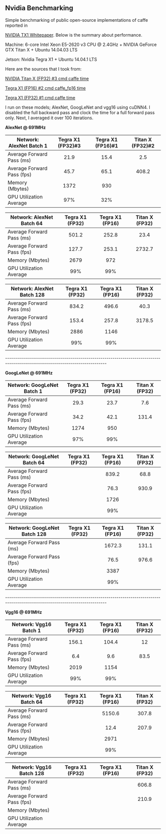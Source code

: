 Nvidia Benchmarking
--------------------
Simple benchmarking of public open-source implementations of caffe reported in <p><a href="https://www.nvidia.com/content/tegra/embedded-systems/pdf/jetson_tx1_whitepaper.pdf">NVIDIA TX1 Whitepaper</a>. Below is the summary about performance.

Machine: 6-core Intel Xeon E5-2620 v3 CPU @ 2.4GHz + NVIDIA GeForce GTX Titan X + Ubuntu 14.04.03 LTS
<p>Jetson: Nvidia Tegra X1 + Ubuntu 14.04.1 LTS</p>

Here are the sources that I took from:
<p><a href="https://github.com/NVIDIA/caffe/tree/caffe-0.14">NVIDIA Titan X (FP32) #3 cmd caffe time </a>
<p><a href="https://github.com/NVIDIA/caffe/tree/experimental/fp16">Tegra X1 (FP16) #2 cmd caffe_fp16 time</a>
<p><a href="https://github.com/NVIDIA/caffe/tree/experimental/fp16">Tegra X1 (FP32) #1 cmd caffe time</a>

<p>I run on these models; AlexNet, GoogLeNet and vgg16 using cuDNN4. I disabled the full backward pass and clock the time for a full forward pass only. Next, I averaged it over 100 iterations.</p>

**AlexNet @ 691MHz**

| Network: AlexNet Batch 1     | Tegra X1 (FP32)#3 | Tegra X1 (FP16)#1 | Titan X (FP32)#2 |
| ---------------------------- |:---------------:|:---------------:|:--------------:|
| Average Forward Pass (ms)    | 21.9            | 15.4            | 2.5            |
| Average Forward Pass (fps)   | 45.7            | 65.1            | 408.2          |
| Memory (Mbytes)              | 1372            | 930             |                |
| GPU Utilization Average      | 97%             | 32%             |                |

| Network: AlexNet Batch 64    | Tegra X1 (FP32) | Tegra X1 (FP16) | Titan X (FP32) |
| ---------------------------- |:---------------:|:---------------:|:--------------:|
| Average Forward Pass (ms)    | 501.2           | 252.8           | 23.4           |
| Average Forward Pass (fps)   | 127.7           | 253.1           | 2732.7         |
| Memory (Mbytes)              | 2679            | 972             |                |
| GPU Utilization Average      | 99%             | 99%             |                |

| Network: AlexNet Batch 128   | Tegra X1 (FP32) | Tegra X1 (FP16) | Titan X (FP32) |
| ---------------------------- |:---------------:|:---------------:| :-------------:|
| Average Forward Pass (ms)    | 834.2           | 496.6           | 40.3           |
| Average Forward Pass (fps)   | 153.4           | 257.8           | 3178.5         |
| Memory (Mbytes)              | 2886            | 1146            |                |
| GPU Utilization Average      | 99%             | 99%             |                |

<p>---------------------------------------------------------------------------------------------------------------------------------</p>

**GoogLeNet @ 691MHz**

| Network: GoogLeNet Batch 1   | Tegra X1 (FP32) | Tegra X1 (FP16) | Titan X (FP32) |
| ---------------------------- |:---------------:|:---------------:|:--------------:|
| Average Forward Pass (ms)    | 29.3            | 23.7            | 7.6            |
| Average Forward Pass (fps)   | 34.2            | 42.1            | 131.4          |
| Memory (Mbytes)              | 1274            | 950             |                |
| GPU Utilization Average      | 97%             | 99%             |                |

| Network: GoogLeNet Batch 64  | Tegra X1 (FP32) | Tegra X1 (FP16) | Titan X (FP32) |
| ---------------------------- |:---------------:|:---------------:|:--------------:|
| Average Forward Pass (ms)    |                 | 839.2           | 68.8           |
| Average Forward Pass (fps)   |                 | 76.3            | 930.9          |
| Memory (Mbytes)              |                 | 1726            |                |
| GPU Utilization Average      |                 | 99%             |                |

| Network: GoogLeNet Batch 128 | Tegra X1 (FP32) | Tegra X1 (FP16) | Titan X (FP32) |
| ---------------------------- |:---------------:|:---------------:|:--------------:|
| Average Forward Pass (ms)    |                 | 1672.3          | 131.1          |
| Average Forward Pass (fps)   |                 | 76.5            | 976.6          |
| Memory (Mbytes)              |                 | 3387            |                |
| GPU Utilization Average      |                 | 99%             |                |

<p>---------------------------------------------------------------------------------------------------------------------------------</p>

**Vgg16 @ 691MHz**

| Network: Vgg16 Batch 1       | Tegra X1 (FP32) | Tegra X1 (FP16) | Titan X (FP32) |
| ---------------------------- |:---------------:|:---------------:|:--------------:|
| Average Forward Pass (ms)    | 156.1           | 104.4           | 12             |
| Average Forward Pass (fps)   | 6.4             | 9.6             | 83.5           |
| Memory (Mbytes)              | 2019            | 1154            |                |
| GPU Utilization Average      | 99%             | 99%             |                |

| Network: Vgg16 Batch 64      | Tegra X1 (FP32) | Tegra X1 (FP16) | Titan X (FP32) |
| ---------------------------- |:---------------:|:---------------:|:--------------:|
| Average Forward Pass (ms)    |                 | 5150.6          | 307.8          |
| Average Forward Pass (fps)   |                 | 12.4            | 207.9          |
| Memory (Mbytes)              |                 | 2971            |                |
| GPU Utilization Average      |                 | 99%             |                |

| Network: Vgg16 Batch 128     | Tegra X1 (FP32) | Tegra X1 (FP16) | Titan X (FP32) |
| ---------------------------- |:---------------:|:---------------:|:--------------:|
| Average Forward Pass (ms)    |                 |                 | 606.8          |
| Average Forward Pass (fps)   |                 |                 | 210.9          |
| Memory (Mbytes)              |                 |                 |                |
| GPU Utilization Average      |                 |                 |                |

